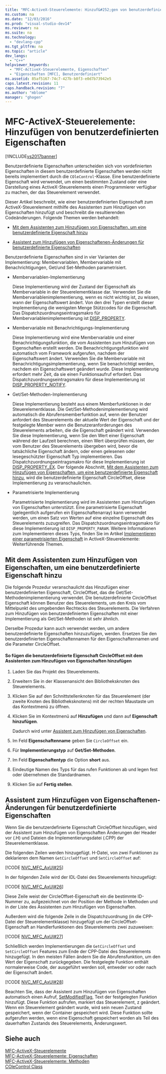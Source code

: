 ```yaml
---
title: "MFC-ActiveX-Steuerelemente: Hinzuf&#252;gen von benutzerdefinierten Eigenschaften"
ms.custom: na
ms.date: "12/03/2016"
ms.prod: "visual-studio-dev14"
ms.reviewer: na
ms.suite: na
ms.technology: 
  - "devlang-cpp"
ms.tgt_pltfrm: na
ms.topic: "article"
dev_langs: 
  - "C++"
helpviewer_keywords: 
  - "MFC-ActiveX-Steuerelemente, Eigenschaften"
  - "Eigenschaften [MFC], Benutzerdefiniert"
ms.assetid: 85af5167-74c7-427b-b8f3-e0d7b73942e5
caps.latest.revision: 11
caps.handback.revision: "7"
ms.author: "mblome"
manager: "ghogen"
---
```

# MFC-ActiveX-Steuerelemente: Hinzuf&#252;gen von benutzerdefinierten Eigenschaften
[!INCLUDE[vs2017banner](../assembler/inline/includes/vs2017banner.md)]

Benutzerdefinierte Eigenschaften unterscheiden sich von vordefinierten Eigenschaften in diesem benutzerdefinierte Eigenschaften werden nicht bereits implementiert durch die `COleControl`\-Klasse.  Eine benutzerdefinierte Eigenschaft wird verwendet, um einen bestimmten Zustand oder eine Darstellung eines ActiveX\-Steuerelements einen Programmierer verfügbar zu machen, der das Steuerelement verwendet.  
  
 Dieser Artikel beschreibt, wie einer benutzerdefinierten Eigenschaft zum ActiveX\-Steuerelement mithilfe des Assistenten zum Hinzufügen von Eigenschaften hinzufügt und beschreibt die resultierenden Codeänderungen.  Folgende Themen werden behandelt:  
  
-   [Mit dem Assistenten zum Hinzufügen von Eigenschaften, um eine benutzerdefinierte Eigenschaft hinzu](#_core_using_classwizard_to_add_a_custom_property)  
  
-   [Assistent zum Hinzufügen von Eigenschaftenen\-Änderungen für benutzerdefinierte Eigenschaften](#_core_classwizard_changes_for_custom_properties)  
  
 Benutzerdefinierte Eigenschaften sind in vier Varianten der Implementierung: Membervariablen, Membervariable mit Benachrichtigungen, Get\/und Set\-Methoden parametrisiert.  
  
-   Membervariablen\-Implementierung  
  
     Diese Implementierung wird der Zustand der Eigenschaft als Membervariable in der Steuerelementklasse dar.  Verwenden Sie die Membervariablenimplementierung, wenn es nicht wichtig ist, zu wissen, wann der Eigenschaftswert ändert.  Von den drei Typen erstellt dieser Implementierung die wenigsten Menge Stützcodes für die Eigenschaft.  Das Dispatchzuordnungseintragsmakro für Membervariablenimplementierung ist [DISP\_PROPERTY](../Topic/DISP_PROPERTY.md).  
  
-   Membervariable mit Benachrichtigungs\-Implementierung  
  
     Diese Implementierung wird eine Membervariable und einer Benachrichtigungsfunktion, die vom Assistenten zum Hinzufügen von Eigenschaften erstellt werden.  Die Benachrichtigungsfunktion wird automatisch vom Framework aufgerufen, nachdem der Eigenschaftswert ändert.  Verwenden Sie die Membervariable mit Benachrichtigungsimplementierung, wenn Sie benachrichtigt werden, nachdem ein Eigenschaftswert geändert wurde.  Diese Implementierung erfordert mehr Zeit, da sie einen Funktionsaufruf erfordert.  Das Dispatchzuordnungseintragsmakro für diese Implementierung ist [DISP\_PROPERTY\_NOTIFY](../Topic/DISP_PROPERTY_NOTIFY.md).  
  
-   Get\/Set\-Methoden\-Implementierung  
  
     Diese Implementierung besteht aus einem Memberfunktionen in der Steuerelementklasse.  Die Get\/Set\-Methodenimplementierung wird automatisch die Abrufensmemberfunktion auf, wenn der Benutzer anfordert des Steuerelements der aktuelle Wert der Eigenschaft und der festgelegte Member wenn die Benutzeranforderungen des Steuerelements arbeiten, die die Eigenschaft geändert wird.  Verwenden Sie diese Implementierung, wenn Sie den Wert einer Eigenschaft während der Laufzeit berechnen, einen Wert überprüfen müssen, der vom Benutzer des Steuerelements übergeben wird, bevor die tatsächliche Eigenschaft ändern, oder einen gelesenen oder lesegeschützter Eigenschaft Typ implementieren.  Das Dispatchzuordnungseintragsmakro für diese Implementierung ist [DISP\_PROPERTY\_EX](../Topic/DISP_PROPERTY_EX.md).  Der folgende Abschnitt, [Mit dem Assistenten zum Hinzufügen von Eigenschaften, um eine benutzerdefinierte Eigenschaft hinzu](#_core_using_classwizard_to_add_a_custom_property), wird die benutzerdefinierte Eigenschaft CircleOffset, diese Implementierung zu veranschaulichen.  
  
-   Parametrisierte Implementierung  
  
     Parametrisierte Implementierung wird im Assistenten zum Hinzufügen von Eigenschaften unterstützt.  Eine parametrisierte Eigenschaft \(gelegentlich aufgerufen ein Eigenschaftenarray\) kann verwendet werden, um einen Satz von Werten auf eine einzelne Eigenschaft des Steuerelements zuzugreifen.  Das Dispatchzuordnungseintragsmakro für diese Implementierung ist `DISP_PROPERTY_PARAM`.  Weitere Informationen zum Implementieren dieses Typs, finden Sie im Artikel [Implementieren einer parametrisierten Eigenschaft](../mfc/mfc-activex-controls-advanced-topics.md) in ActiveX\-Steuerelemente: Weiterführende Themen.  
  
##  <a name="_core_using_classwizard_to_add_a_custom_property"></a> Mit dem Assistenten zum Hinzufügen von Eigenschaften, um eine benutzerdefinierte Eigenschaft hinzu  
 Die folgende Prozedur veranschaulicht das Hinzufügen einer benutzerdefinierten Eigenschaft, CircleOffset, das die Get\/Set\-Methodenimplementierung verwendet.  Die benutzerdefinierte CircleOffset Eigenschaft können Benutzer des Steuerelements, um den Kreis vom Mittelpunkt des umgebenden Rechtecks des Steuerelements.  Die Verfahren zum Hinzufügen von benutzerdefinierten Eigenschaften mit einer Implementierung als Get\/Set\-Methoden ist sehr ähnlich.  
  
 Derselbe Prozedur kann auch verwendet werden, um andere benutzerdefinierte Eigenschaften hinzuzufügen, werden.  Ersetzen Sie den benutzerdefinierten Eigenschaftennamen für den Eigenschaftennamen und die Parameter CircleOffset.  
  
#### So fügen die benutzerdefinierte Eigenschaft CircleOffset mit dem Assistenten zum Hinzufügen von Eigenschaften hinzufügen  
  
1.  Laden Sie das Projekt des Steuerelements.  
  
2.  Erweitern Sie in der Klassenansicht den Bibliotheksknoten des Steuerelements.  
  
3.  Klicken Sie auf den Schnittstellenknoten für das Steuerelement \(der zweite Knoten des Bibliotheksknotens\) mit der rechten Maustaste um das Kontextmenü zu öffnen.  
  
4.  Klicken Sie im Kontextmenü auf **Hinzufügen** und dann auf **Eigenschaft hinzufügen**.  
  
     Dadurch wird unter [Assistent zum Hinzufügen von Eigenschaften](../ide/names-add-property-wizard.md).  
  
5.  Im Feld **Eigenschaftenname** geben Sie `CircleOffset` ein.  
  
6.  Für **Implementierungstyp** auf **Get\/Set\-Methoden**.  
  
7.  Im Feld **Eigenschaftentyp** die Option **short** aus.  
  
8.  Eindeutige Namen des Typs für das rufen Funktionen ab und legen fest oder übernehmen die Standardnamen.  
  
9. Klicken Sie auf **Fertig stellen**.  
  
##  <a name="_core_classwizard_changes_for_custom_properties"></a> Assistent zum Hinzufügen von Eigenschaftenen\-Änderungen für benutzerdefinierte Eigenschaften  
 Wenn Sie die benutzerdefinierte Eigenschaft CircleOffset hinzufügen, wird der Assistent zum Hinzufügen von Eigenschaften Änderungen der Header vor \(.H\) und Dateien die Implementierungsdatei \(.CPP\) der Steuerelementklasse.  
  
 Die folgenden Zeilen werden hinzugefügt. H\-Datei, von zwei Funktionen zu deklarieren dem Namen `GetCircleOffset` und `SetCircleOffset` auf:  
  
 [!CODE [NVC_MFC_AxUI#25](../CodeSnippet/VS_Snippets_Cpp/NVC_MFC_AxUI#25)]  
  
 In der folgenden Zeile wird der IDL\-Datei des Steuerelements hinzugefügt:  
  
 [!CODE [NVC_MFC_AxUI#26](../CodeSnippet/VS_Snippets_Cpp/NVC_MFC_AxUI#26)]  
  
 Diese Zeile weist der CircleOffset\-Eigenschaft ein die bestimmte ID\-Nummer zu, aufgezeichnet von der Position der Methode in Methoden und in der Liste des Assistenten zum Hinzufügen von Eigenschaften.  
  
 Außerdem wird die folgende Zeile in die Dispatchzuordnung \(in die CPP\-Datei der Steuerelementklasse\) hinzugefügt um der CircleOffset\-Eigenschaft an Handlerfunktionen des Steuerelements zwei zuzuweisen:  
  
 [!CODE [NVC_MFC_AxUI#27](../CodeSnippet/VS_Snippets_Cpp/NVC_MFC_AxUI#27)]  
  
 Schließlich werden Implementierungen die `GetCircleOffset` und `SetCircleOffset` Features zum Ende der CPP\-Datei des Steuerelements hinzugefügt.  In den meisten Fällen ändern Sie die Abrufensfunktion, um den Wert der Eigenschaft zurückgegeben.  Die festgelegte Funktion enthält normalerweise Code, der ausgeführt werden soll, entweder vor oder nach der Eigenschaft ändert.  
  
 [!CODE [NVC_MFC_AxUI#28](../CodeSnippet/VS_Snippets_Cpp/NVC_MFC_AxUI#28)]  
  
 Beachten Sie, dass der Assistent zum Hinzufügen von Eigenschaften automatisch einen Aufruf, [SetModifiedFlag](../Topic/COleControl::SetModifiedFlag.md), Text der festgelegten Funktion hinzufügt.  Diese Funktion aufrufen, markiert das Steuerelement, z geändert.  Wenn ein Steuerelement geändert wurde, wird sein neuen Zustand gespeichert, wenn der Container gespeichert wird.  Diese Funktion sollte aufgerufen werden, wenn eine Eigenschaft gespeichert worden als Teil des dauerhaften Zustands des Steuerelements, Änderungswert.  
  
## Siehe auch  
 [MFC\-ActiveX\-Steuerelemente](../mfc/mfc-activex-controls.md)   
 [MFC\-ActiveX\-Steuerelemente: Eigenschaften](../mfc/mfc-activex-controls-properties.md)   
 [MFC\-ActiveX\-Steuerelemente: Methoden](../mfc/mfc-activex-controls-methods.md)   
 [COleControl Class](../mfc/reference/colecontrol-class.md)